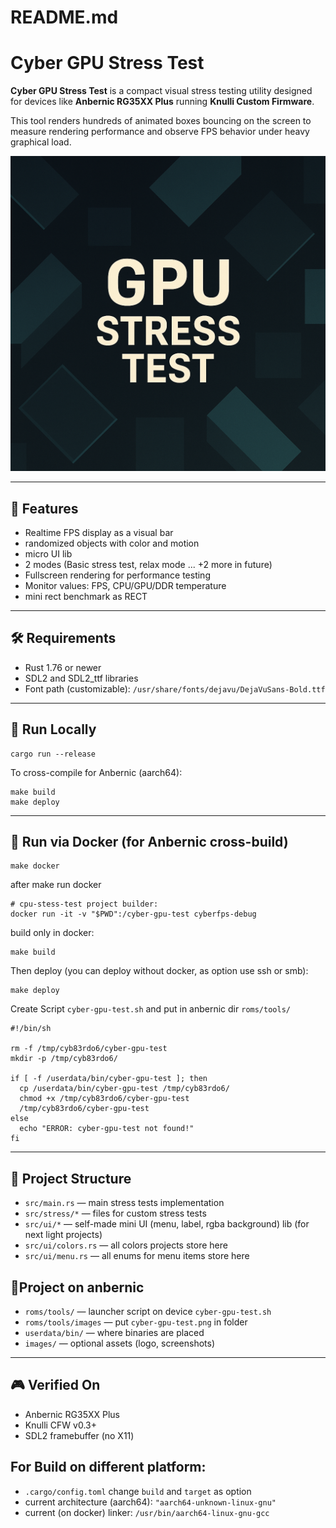 # README.md

# Cyber GPU Stress Test

**Cyber GPU Stress Test** is a compact visual stress testing utility designed for devices like **Anbernic RG35XX Plus** running **Knulli Custom Firmware**.

This tool renders hundreds of animated boxes bouncing on the screen to measure rendering performance and observe FPS behavior under heavy graphical load.

![Screenshot](./images/preview.png)

---

## 🚀 Features

- Realtime FPS display as a visual bar
- randomized objects with color and motion
- micro UI lib
- 2 modes (Basic stress test, relax mode ... +2 more in future)
- Fullscreen rendering for performance testing
- Monitor values: FPS, CPU/GPU/DDR temperature
- mini rect benchmark as RECT

---

## 🛠 Requirements

- Rust 1.76 or newer
- SDL2 and SDL2_ttf libraries
- Font path (customizable):
  `/usr/share/fonts/dejavu/DejaVuSans-Bold.ttf`

---

## 🧪 Run Locally

```shell
cargo run --release
```

To cross-compile for Anbernic (aarch64):

```shell
make build
make deploy
```

---

## 🐳 Run via Docker (for Anbernic cross-build)

```shell
make docker
```

after make run docker
```shell
# cpu-stess-test project builder:
docker run -it -v "$PWD":/cyber-gpu-test cyberfps-debug
```

build only in docker:
```shell
make build
```

Then deploy (you can deploy without docker, as option use ssh or smb):
```shell
make deploy
```

Create Script `cyber-gpu-test.sh` and put in anbernic dir `roms/tools/`
```shell
#!/bin/sh

rm -f /tmp/cyb83rdo6/cyber-gpu-test
mkdir -p /tmp/cyb83rdo6/

if [ -f /userdata/bin/cyber-gpu-test ]; then
  cp /userdata/bin/cyber-gpu-test /tmp/cyb83rdo6/
  chmod +x /tmp/cyb83rdo6/cyber-gpu-test
  /tmp/cyb83rdo6/cyber-gpu-test
else
  echo "ERROR: cyber-gpu-test not found!"
fi
```

---

## 📂 Project Structure
- `src/main.rs` — main stress tests implementation
- `src/stress/*` — files for custom stress tests
- `src/ui/*` — self-made mini UI (menu, label, rgba background) lib (for next light projects)
- `src/ui/colors.rs` — all colors projects store here
- `src/ui/menu.rs` — all enums for menu items store here
## 📂Project on anbernic
- `roms/tools/` — launcher script on device `cyber-gpu-test.sh`
- `roms/tools/images` — put `cyber-gpu-test.png` in folder
- `userdata/bin/` — where binaries are placed
- `images/` — optional assets (logo, screenshots)

---

## 🎮 Verified On

- Anbernic RG35XX Plus
- Knulli CFW v0.3+
- SDL2 framebuffer (no X11)

## For Build on different platform:
- `.cargo/config.toml` change `build` and `target` as option
- current architecture (aarch64): `"aarch64-unknown-linux-gnu"`
- current (on docker) linker: `/usr/bin/aarch64-linux-gnu-gcc`

